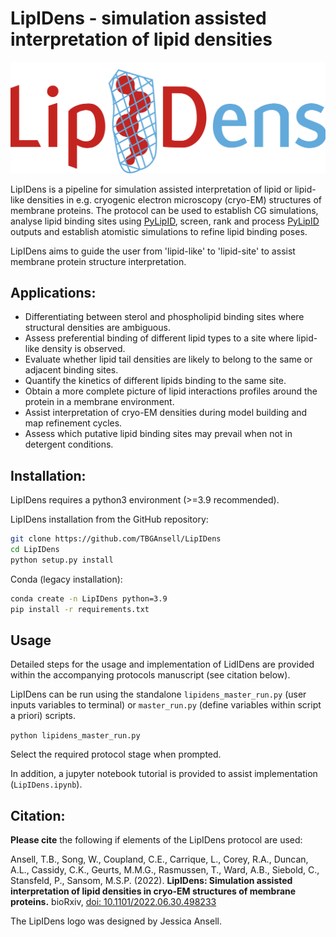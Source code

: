 # LipIDens - simulation assisted interpretation of lipid densities 

![logo](lipidensAsset_logo4.png)

LipIDens is a pipeline for simulation assisted interpretation of lipid or lipid-like densities in e.g. cryogenic electron microscopy (cryo-EM) structures of membrane proteins. The protocol can be used to establish CG simulations, analyse lipid binding sites using [PyLipID](https://github.com/wlsong/PyLipID), screen, rank and process [PyLipID](https://github.com/wlsong/PyLipID) outputs and establish atomistic simulations to refine lipid binding poses.

LipIDens aims to guide the user from 'lipid-like' to 'lipid-site' to assist membrane protein structure interpretation. 

## Applications:
- Differentiating between sterol and phospholipid binding sites where structural densities are ambiguous. 
- Assess preferential binding of different lipid types to a site where lipid-like density is observed.
- Evaluate whether lipid tail densities are likely to belong to the same or adjacent binding sites. 
- Quantify the kinetics of different lipids binding to the same site.
- Obtain a more complete picture of lipid interactions profiles around the protein in a membrane environment. 
- Assist interpretation of cryo-EM densities during model building and map refinement cycles. 
- Assess which putative lipid binding sites may prevail when not in detergent conditions. 

## Installation:

LipIDens requires a python3 environment (>=3.9 recommended). 

LipIDens installation from the GitHub repository:
```bash
git clone https://github.com/TBGAnsell/LipIDens
cd LipIDens
python setup.py install
```


Conda (legacy installation):
```bash
conda create -n LipIDens python=3.9
pip install -r requirements.txt
```
## Usage

Detailed steps for the usage and implementation of LidIDens are provided within the accompanying protocols manuscript (see citation below). 

LipIDens can be run using the standalone `lipidens_master_run.py` (user inputs variables to terminal) or `master_run.py` (define variables within script a priori) scripts. 

`python lipidens_master_run.py`

Select the required protocol stage when prompted. 

In addition, a jupyter notebook tutorial is provided to assist implementation (`LipIDens.ipynb`). 

## Citation:

**Please cite** the following if elements of the LipIDens protocol are used:

Ansell, T.B., Song, W., Coupland, C.E., Carrique, L., Corey, R.A., Duncan, A.L., Cassidy, C.K., Geurts, M.M.G., Rasmussen, T., Ward, A.B., Siebold, C., Stansfeld, P., Sansom, M.S.P. (2022). **LipIDens: Simulation assisted interpretation of lipid densities in cryo-EM structures of membrane proteins.** bioRxiv, [doi: 10.1101/2022.06.30.498233](https://www.biorxiv.org/content/10.1101/2022.06.30.498233v1)


The LipIDens logo was designed by Jessica Ansell. 


